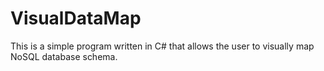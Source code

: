 # VisualDataMap

This is a simple program written in C# that allows the user to visually map NoSQL database schema.
